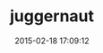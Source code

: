 ---
layout: post
title:  "juggernaut"
repo:   "maccman/juggernaut"
date:   2015-02-18 17:09:12
gemurl: http://github.com/maccman/juggernaut
---